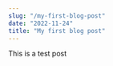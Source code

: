 ```yaml
---
slug: "/my-first-blog-post"
date: "2022-11-24"
title: "My first blog post"
---
```


This is a test post
